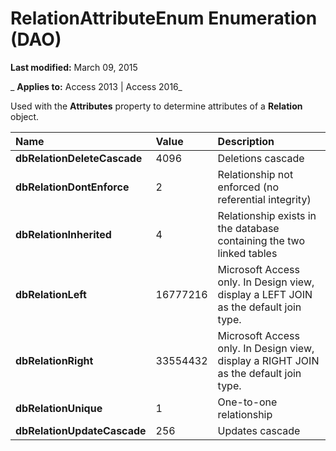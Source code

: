 
# RelationAttributeEnum Enumeration (DAO)

 **Last modified:** March 09, 2015

 _ **Applies to:** Access 2013 | Access 2016_

Used with the  **Attributes** property to determine attributes of a **Relation** object.



|**Name**|**Value**|**Description**|
|:-----|:-----|:-----|
|**dbRelationDeleteCascade**|4096| Deletions cascade|
|**dbRelationDontEnforce**|2|Relationship not enforced (no referential integrity)|
|**dbRelationInherited**|4|Relationship exists in the database containing the two linked tables|
|**dbRelationLeft**|16777216|Microsoft Access only. In Design view, display a LEFT JOIN as the default join type.|
|**dbRelationRight**|33554432|Microsoft Access only. In Design view, display a RIGHT JOIN as the default join type.|
|**dbRelationUnique**|1|One-to-one relationship|
|**dbRelationUpdateCascade**|256|Updates cascade|

